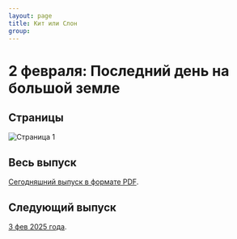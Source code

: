```yaml
---
layout: page
title: Кит или Слон
group: 
---
```


# 2 февраля: Последний день на большой земле

## Страницы

![Страница 1](https://www.dropbox.com/scl/fi/dddtkgsq8che4h3f78lgq/2025-02-02-page001.jpg?rlkey=ndlrb4gk9sv3o716na8zbjanc&raw=1)

## Весь выпуск

[Сегодняшний выпуск в формате PDF](https://www.dropbox.com/scl/fi/3qu9elw2q3ypxxozo8pe0/2025-02-02.pdf?rlkey=fwwt6xqjdrc8rtkpgz8rb1chw&raw=1). 

## Следующий выпуск

[3 фев 2025 года](https://kitilislon.github.io/2025-02-03).


